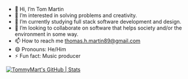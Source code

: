 - 👋 Hi, I’m Tom Martin
- 👀 I’m interested in solving problems and creativity. 
- 🌱 I’m currently studying full stack software development and design.
- 💞️ I’m looking to collaborate on software that helps society and/or the environment in some way.
- 📫 How to reach me thomas.h.martin89@gmail.com
- 😄 Pronouns: He/Him
- ⚡ Fun fact: Music producer 

<!---
TommyMart/TommyMart is a ✨ special ✨ repository because its `README.md` (this file) appears on your GitHub profile.
You can click the Preview link to take a look at your changes.
--->

[![TommyMart's GitHub | Stats](https://stats.quira.sh/TommyMart/github?theme=dark)](https://quira.sh?utm_source=widgets&utm_campaign=TommyMart)

